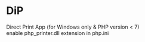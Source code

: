 # DiP

Direct Print App (for Windows only & PHP version < 7)
<br>
enable php_printer.dll extension in php.ini
